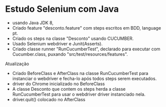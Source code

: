 # Estudo Selenium com Java

 - usando Java JDK 8,
 - Criado feature "desconto.feature" com steps escritos em BDD, language pt.
 - Criado os steps na classe "Desconto" usando CUCUMBER. 
 - Usado Selenium webdriver e Junit(Asserts).
 - Criado classe runner "RunCucumberTest", declarado para executar com Cucumber.class, puxando "src/test/resources/features".

Atualização

- Criado BeforeClass e AfterClass na classe RunCucumberTest para instanciar o webdriver e fecha-lo após todos steps serem executados.
- driver do Chrome inicializado no BeforeClass
- A classe Desconto que contem os steps herda a classe RunCucumberTest para usar o webdriver driver instanciado nela.
- driver.quit() colocado no AfterClass